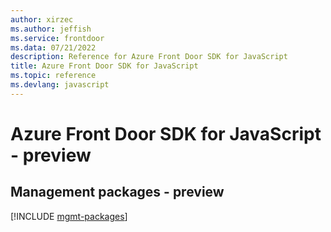 ```yaml
---
author: xirzec
ms.author: jeffish
ms.service: frontdoor
ms.data: 07/21/2022
description: Reference for Azure Front Door SDK for JavaScript
title: Azure Front Door SDK for JavaScript
ms.topic: reference
ms.devlang: javascript
---
```

# Azure Front Door SDK for JavaScript - preview

## Management packages - preview
[!INCLUDE [mgmt-packages](front-door-mgmt-index.md)]

